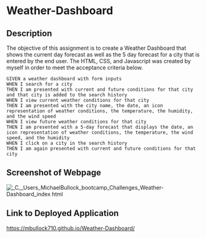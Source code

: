 # Weather-Dashboard

## Description

The objective of this assignment is to create a Weather Dashboard that shows the current day forecast as well as the 5 day forecast for a city that is entered by the end user. The HTML, CSS, and Javascript was created by myself in order to meet the acceptance criteria below.

```
GIVEN a weather dashboard with form inputs
WHEN I search for a city
THEN I am presented with current and future conditions for that city and that city is added to the search history
WHEN I view current weather conditions for that city
THEN I am presented with the city name, the date, an icon representation of weather conditions, the temperature, the humidity, and the wind speed
WHEN I view future weather conditions for that city
THEN I am presented with a 5-day forecast that displays the date, an icon representation of weather conditions, the temperature, the wind speed, and the humidity
WHEN I click on a city in the search history
THEN I am again presented with current and future conditions for that city
```

## Screenshot of Webpage

![_C__Users_MichaelBullock_bootcamp_Challenges_Weather-Dashboard_index html](https://github.com/mbullock710/Weather-Dashboard/assets/148500556/095aa168-a23b-4ba7-925b-7c40384fa1ed)

## Link to Deployed Application

https://mbullock710.github.io/Weather-Dashboard/
